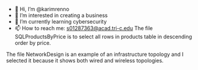 - 👋 Hi, I’m @karimrenno
- 👀 I’m interested in creating a business
- 🌱 I’m currently learning cybersecurity
- 📫 How to reach me: s01287363@acad.tri-c.edu
The file SQLProductsByPrice is to select all rows in products table in descending order by price.

The file NetworkDesign is an example of an infrastructure topology and I selected it because it shows both wired and wireless topologies.

